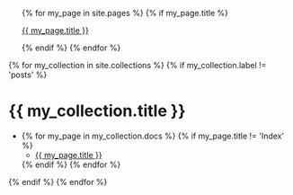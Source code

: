 <ul class="page-list">
    {% for my_page in site.pages %}
        {% if my_page.title %}
            <p><a class="page-link" href="{{ my_page.url | prepend: site.baseurl }}">{{ my_page.title }}</a></p>
        {% endif %}
    {% endfor %}
</ul>


{% for my_collection in site.collections %}
  {% if my_collection.label != 'posts' %}
  <h1 class="page-heading">{{ my_collection.title }}</h1>
  <ul class="collection-list">
      <li>
          <!-- <p>collection: <a href="{{ site.baseurl }}/{{ my_collection.label }}">{{ my_collection.title }}</a></p> -->
          {% for my_page in my_collection.docs %}
          {% if my_page.title != 'Index' %}
          <ul class="collection-page">
              <li><a class="page-link" href="{{ my_page.url | prepend: site.baseurl }}">{{ my_page.title }}</a></li>
          </ul>
          {% endif %}
          {% endfor %}
      </li>
  </ul>
  {% endif %}
{% endfor %}
